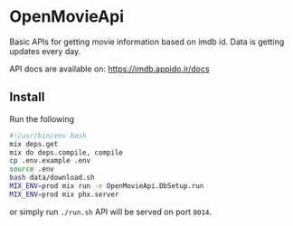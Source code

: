 # OpenMovieApi

Basic APIs for getting movie information based on imdb id.
Data is getting updates every day.

API docs are available on: https://imdb.appido.ir/docs

## Install

Run the following
```bash
#!/usr/bin/env bash
mix deps.get
mix do deps.compile, compile
cp .env.example .env
source .env
bash data/download.sh
MIX_ENV=prod mix run -e OpenMovieApi.DbSetup.run
MIX_ENV=prod mix phx.server
```

or simply run `./run.sh`
API will be served on port `8014`.
